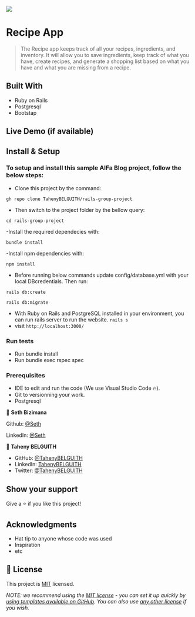 ![](https://img.shields.io/badge/Microverse-blueviolet)

# Recipe App

> The Recipe app keeps track of all your recipes, ingredients, and inventory. It will allow you to save ingredients, keep track of what you have, create recipes, and generate a shopping list based on what you have and what you are missing from a recipe.


## Built With

- Ruby on Rails
- Postgresql
- Bootstap

## Live Demo (if available)

## Install & Setup

### To setup and install this sample AlFa Blog project, follow the below steps:

- Clone this project by the command:

`gh repo clone TahenyBELGUITH/rails-group-project`

- Then switch to the project folder by the bellow query:

`cd rails-group-project`

-Install the required dependecies with:

`bundle install`

-Install npm dependencies with:

`npm install`

- Before running below commands update config/database.yml with your local DBcredentials. Then run:

`rails db:create`

`rails db:migrate`



- With Ruby on Rails and PostgreSQL installed in your environment, you can run rails server to run the website.
`rails s`
- visit `http://localhost:3000/`

### Run tests

- Run bundle install
- Run bundle exec rspec spec

### Prerequisites

- IDE to edit and run the code (We use Visual Studio Code 🔥).
- Git to versionning your work.
- Postgresql

👤 **Seth Bizimana**

Github: [@Seth](https://github.com/Sevenpros)

LinkedIn: [@Seth](https://www.linkedin.com/in/sethbizimana/)

👤 **Taheny BELGUITH**

- GitHub: [@TahenyBELGUITH](https://github.com/TahenyBELGUITH)
- LinkedIn: [TahenyBELGUITH](https://www.linkedin.com/in/belguith-taheny/)
- Twitter: [@TahenyBELGUITH](https://twitter.com/BelguithTaheny)


## Show your support

Give a ⭐️ if you like this project!

## Acknowledgments

- Hat tip to anyone whose code was used
- Inspiration
- etc

## 📝 License

This project is [MIT](./LICENSE) licensed.

_NOTE: we recommend using the [MIT license](https://choosealicense.com/licenses/mit/) - you can set it up quickly by [using templates available on GitHub](https://docs.github.com/en/communities/setting-up-your-project-for-healthy-contributions/adding-a-license-to-a-repository). You can also use [any other license](https://choosealicense.com/licenses/) if you wish._
